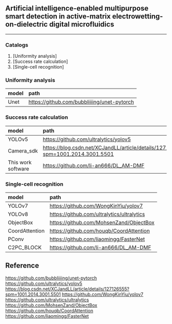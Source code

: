 ## Artificial intelligence-enabled multipurpose smart detection in active-matrix electrowetting-on-dielectric digital microfluidics
---

### Catalogs
1. [Uniformity analysis]
2. [Success rate calculation]
3. [Single-cell recognition]


### Uniformity analysis
| model      | path                                                  |
|:-----------|:------------------------------------------------------|
 Unet       | https://github.com/bubbliiiing/unet-pytorch            
 


### Success rate calculation
| model      | path                                                  |
|:-----------|:------------------------------------------------------|
 YOLOv5      | https://github.com/ultralytics/yolov5                 
 Camera_sdk  | https://blog.csdn.net/XCJandLL/article/details/127126555?spm=1001.2014.3001.5501         
 This work software      | https://github.com/li-an666/DL_AM-DMF


### Single-cell recognition
| model      | path                                                  |
|:-----------|:------------------------------------------------------|
 YOLOv7     | https://github.com/WongKinYiu/yolov7           
 YOLOv8     | https://github.com/ultralytics/ultralytics         
 ObjectBox  | https://github.com/MohsenZand/ObjectBox
 CoordAttention  | https://github.com/houqb/CoordAttention
 PConv  | https://github.com/liaomingg/FasterNet
 C2PC_BLOCK  | https://github.com/li-an666/DL_AM-DMF

## Reference
https://github.com/bubbliiiing/unet-pytorch 
https://github.com/ultralytics/yolov5 
https://blog.csdn.net/XCJandLL/article/details/127126555?spm=1001.2014.3001.5501 
https://github.com/WongKinYiu/yolov7 
https://github.com/ultralytics/ultralytics
https://github.com/MohsenZand/ObjectBox
https://github.com/houqb/CoordAttention
https://github.com/liaomingg/FasterNet
